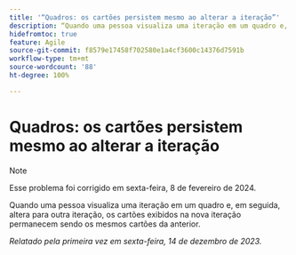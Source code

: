 ```yaml
---
title: '“Quadros: os cartões persistem mesmo ao alterar a iteração”'
description: “Quando uma pessoa visualiza uma iteração em um quadro e, em seguida, altera para outra iteração, os cartões exibidos na nova iteração permanecem sendo os mesmos cartões da anterior.”
hidefromtoc: true
feature: Agile
source-git-commit: f8579e17458f702580e1a4cf3600c14376d7591b
workflow-type: tm+mt
source-wordcount: '88'
ht-degree: 100%

---
```



# Quadros: os cartões persistem mesmo ao alterar a iteração

>[!NOTE]
>
>Esse problema foi corrigido em sexta-feira, 8 de fevereiro de 2024.

Quando uma pessoa visualiza uma iteração em um quadro e, em seguida, altera para outra iteração, os cartões exibidos na nova iteração permanecem sendo os mesmos cartões da anterior.

_Relatado pela primeira vez em sexta-feira, 14 de dezembro de 2023._
